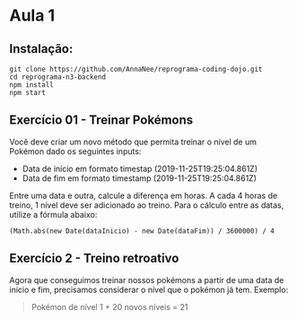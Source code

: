 # Aula 1

## Instalação:

```
git clone https://github.com/AnnaNee/reprograma-coding-dojo.git
cd reprograma-n3-backend
npm install
npm start

```

## Exercício 01 - Treinar Pokémons

Você deve criar um novo método que permita treinar o nível de um Pokémon dado os seguintes inputs:

- Data de início em formato timestap (2019-11-25T19:25:04.861Z)
- Data de fim em formato timestamp (2019-11-25T19:25:04.861Z)

Entre uma data e outra, calcule a diferença em horas. A cada 4 horas de treino, 1 nível deve ser adicionado ao treino.
Para o cálculo entre as datas, utilize a fórmula abaixo:

`(Math.abs(new Date(dataInicio) - new Date(dataFim)) / 3600000) / 4`

## Exercício 2 - Treino retroativo

Agora que conseguimos treinar nossos pokémons a partir de uma data de início e fim, precisamos considerar o nível que o pokémon já tem.
Exemplo:

> Pokémon de nível 1 + 20 novos níveis = 21
